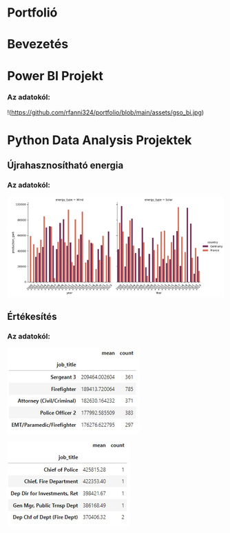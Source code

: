 # Portfolió

# Bevezetés

# Power BI Projekt
### Az adatokól:
!(https://github.com/rfanni324/portfolio/blob/main/assets/gso_bi.jpg)
# Python Data Analysis Projektek
## Újrahasznosítható energia 
### Az adatokól:
![](https://github.com/rfanni324/portfolio/blob/main/assets/g_f_wind_solar.jpg)
## Értékesítés
### Az adatokól:
![](https://github.com/rfanni324/portfolio/blob/main/assets/sales_query1.jpg)

![](https://github.com/rfanni324/portfolio/blob/main/assets/sales_query2.jpg)
